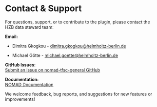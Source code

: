 # Contact & Support

For questions, support, or to contribute to the plugin, please contact the HZB data steward team:

**Email:**  

- Dimitra Gkogkou - [dimitra.gkogkou@helmholtz-berlin.de](mailto:dimitra.gkogkou@helmholtz-berlin.de)

- Michael Götte - [michael.goette@helmholtz-berlin.de](mailto:michael.goette@helmholtz-berlin.de)


**GitHub Issues:**  
[Submit an issue on nomad-tfsc-general GitHub](https://github.com/nomad-hzb/nomad-tfsc-general/issues)

**Documentation:**  
[NOMAD Documentation](https://nomad-lab.eu/prod/v1/staging/docs/)

We welcome feedback, bug reports, and suggestions for new features or improvements!
